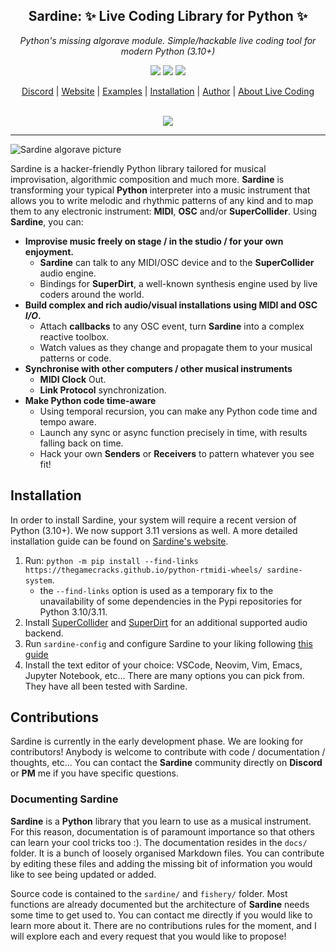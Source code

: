 <h2 align="center">
  <b>Sardine</b>: ✨ Live Coding Library for Python ✨
</h2>
<p align="center"><i>
  Python's missing algorave module.
  Simple/hackable live coding tool for modern Python (3.10+)
</i></p>

<p align="center">
  <img src=https://img.shields.io/discord/1029399269574193203 />
  <img src=https://img.shields.io/github/license/Bubobubobubobubo/sardine />
  <img src=https://img.shields.io/github/stars/Bubobubobubobubo/sardine />
</p>

<p align="center">
  <a href="https://discord.gg/aPgV7mSFZh">Discord</a> |
  <a href="https://sardine.raphaelforment.fr/">Website</a> |
  <a href="https://sardine.raphaelforment.fr/documentation/sardinopedia/introduction/">Examples</a> |
  <a href="https://sardine.raphaelforment.fr/technical/installation/">Installation</a> |
  <a href="https://raphaelforment.fr/">Author</a>  |
  <a href="https://toplap.org/">About Live Coding</a>
  <br><br>
  <p align='center'>
    <a href="https://github.com/bubobubobubobubo/sardine/graphs/contributors">
    <img src="https://contrib.rocks/image?repo=bubobubobubobubo/sardine" />
    </a>
  </p>
</p>

-----------

![Sardine algorave picture](pictures/sardine_intro_picture_repo.png)

Sardine is a hacker-friendly Python library tailored for musical improvisation,
algorithmic composition and much more. **Sardine** is transforming your typical
**Python** interpreter into a music instrument that allows you to write melodic
and rhythmic patterns of any kind and to map them to any electronic instrument:
**MIDI**, **OSC** and/or **SuperCollider**. Using **Sardine**, you can:

- **Improvise music freely on stage / in the studio / for your own enjoyment.**
  - **Sardine** can talk to any MIDI/OSC device and to the **SuperCollider**
    audio engine.
  - Bindings for **SuperDirt**, a well-known synthesis engine used by
    live coders around the world.
- **Build complex and rich audio/visual installations using MIDI and OSC *I/O*.**
  - Attach **callbacks** to any OSC event, turn **Sardine** into a complex
    reactive toolbox.
  - Watch values as they change and propagate them to your musical patterns or code.
- **Synchronise with other computers / other musical instruments**
  - **MIDI Clock** Out.
  - **Link Protocol** synchronization.
- **Make Python code time-aware**
  - Using temporal recursion, you can make any Python code time and tempo aware.
  - Launch any sync or async function precisely in time,
    with results falling back on time.
  - Hack your own **Senders** or **Receivers** to pattern whatever you see fit!

## Installation

In order to install Sardine, your system will require a recent version of Python (3.10+). We now support 3.11 versions as well. A more detailed installation guide can be found on [Sardine's website](https://sardine.raphaelforment.fr/technical/installation/).

1) Run: `python -m pip install --find-links https://thegamecracks.github.io/python-rtmidi-wheels/ sardine-system`.
    - the `--find-links` option is used as a temporary fix to the unavailability of some dependencies in the Pypi repositories for Python 3.10/3.11.
2) Install [SuperCollider](https://supercollider.github.io/) and [SuperDirt](https://github.com/musikinformatik/SuperDirt) for an additional supported audio backend.
3) Run `sardine-config` and configure Sardine to your liking following [this guide](https://sardine.raphaelforment.fr/technical/configuration/)
4) Install the text editor of your choice: VSCode, Neovim, Vim, Emacs, Jupyter Notebook, etc... There are many options you can pick from. They have all been tested with Sardine.

## Contributions

Sardine is currently in the early development phase. We are looking for contributors! Anybody is welcome to contribute with code / documentation / thoughts, etc... You can contact the **Sardine** community directly on **Discord** or **PM** me if you have specific questions.

### Documenting Sardine

**Sardine** is a **Python** library that you learn to use as a musical instrument. For this reason, documentation is of paramount importance so that others can learn your cool tricks too :). The documentation resides in the `docs/` folder. It is a bunch of loosely organised Markdown files. You can contribute by editing these files and adding the missing bit of information you would like to see being updated or added.

Source code is contained to the `sardine/` and `fishery/` folder. Most functions are already documented but the architecture of **Sardine** needs some time to get used to. You can contact me directly if you would like to learn more about it. There are no contributions rules for the moment, and I will explore each and every request that you would like to propose!
